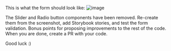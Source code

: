 This is what the form should look like:
![image](https://github.com/mickael-h/bmft-tech-test/assets/7953005/4f27d0dc-c5f0-44a3-b957-90be5c4c224d)

The Slider and Radio button components have been removed.
Re-create them from the screenshot, add Storybook stories, and test the form validation.
Bonus points for proposing improvements to the rest of the code.
When you are done, create a PR with your code.

Good luck :)
